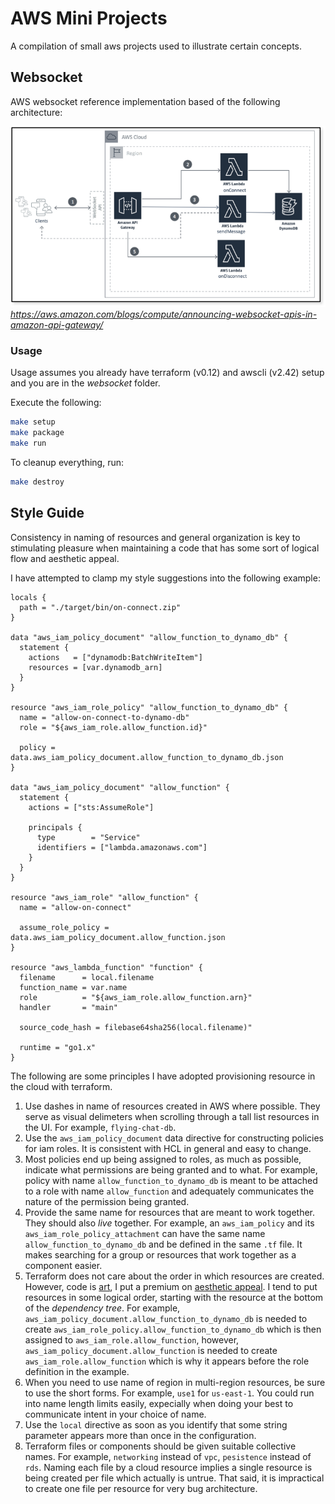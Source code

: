 # AWS Mini Projects

A compilation of small aws projects used to illustrate certain concepts.

## Websocket

AWS websocket reference implementation based of the following architecture:

![Websocket Architecture](docs/images/websockets-arch.png)
_https://aws.amazon.com/blogs/compute/announcing-websocket-apis-in-amazon-api-gateway/_

### Usage

Usage assumes you already have terraform (v0.12) and awscli (v2.42) setup and you are in the _websocket_ folder.

Execute the following:

```sh
make setup
make package
make run
```

To cleanup everything, run:

```sh
make destroy
```

## Style Guide

Consistency in naming of resources and general organization is key to stimulating pleasure when maintaining a code that has some sort of logical flow and aesthetic appeal.

I have attempted to clamp my style suggestions into the following example:

```hcl
locals {
  path = "./target/bin/on-connect.zip"
}

data "aws_iam_policy_document" "allow_function_to_dynamo_db" {
  statement {
    actions   = ["dynamodb:BatchWriteItem"]
    resources = [var.dynamodb_arn]
  }
}

resource "aws_iam_role_policy" "allow_function_to_dynamo_db" {
  name = "allow-on-connect-to-dynamo-db"
  role = "${aws_iam_role.allow_function.id}"

  policy = data.aws_iam_policy_document.allow_function_to_dynamo_db.json
}

data "aws_iam_policy_document" "allow_function" {
  statement {
    actions = ["sts:AssumeRole"]

    principals {
      type        = "Service"
      identifiers = ["lambda.amazonaws.com"]
    }
  }
}

resource "aws_iam_role" "allow_function" {
  name = "allow-on-connect"

  assume_role_policy = data.aws_iam_policy_document.allow_function.json
}

resource "aws_lambda_function" "function" {
  filename      = local.filename
  function_name = var.name
  role          = "${aws_iam_role.allow_function.arn}"
  handler       = "main"

  source_code_hash = filebase64sha256(local.filename)"

  runtime = "go1.x"
}
```

The following are some principles I have adopted provisioning resource in the cloud with terraform.

1. Use dashes in name of resources created in AWS where possible. They serve as visual delimeters when scrolling through a tall list resources in the UI. For example, `flying-chat-db`.
1. Use the `aws_iam_policy_document` data directive for constructing policies for iam roles. It is consistent with HCL in general and easy to change.
1. Most policies end up being assigned to roles, as much as possible, indicate what permissions are being granted and to what. For example, policy with name `allow_function_to_dynamo_db` is meant to be attached to a role with name `allow_function` and adequately communicates the nature of the permission being granted.
1. Provide the same name for resources that are meant to work together. They should also _live_ together. For example, an `aws_iam_policy` and its `aws_iam_role_policy_attachment` can have the same name `allow_function_to_dynamo_db` and be defined in the same `.tf` file. It makes searching for a group or resources that work together as a component easier.
1. Terraform does not care about the order in which resources are created. However, code is [art](https://www.vogue.com/article/the-120000-art-basel-banana-explained-maurizio-cattelan), I put a premium on [aesthetic appeal](https://www.youtube.com/watch?v=1d3YnvEyRhE). I tend to put resources in some logical order, starting with the resource at the bottom of the _dependency tree_. For example, `aws_iam_policy_document.allow_function_to_dynamo_db` is needed to create `aws_iam_role_policy.allow_function_to_dynamo_db` which is then assigned to `aws_iam_role.allow_function`, however, `aws_iam_policy_document.allow_function` is needed to create `aws_iam_role.allow_function` which is why it appears before the role definition in the example.
1. When you need to use name of region in multi-region resources, be sure to use the short forms. For example, `use1` for `us-east-1`. You could run into name length limits easily, expecially when doing your best to communicate intent in your choice of name.
1. Use the `local` directive as soon as you identify that some string parameter appears more than once in the configuration.
1. Terraform files or components should be given suitable collective names. For example, `networking` instead of `vpc`, `pesistence` instead of `rds`. Naming each file by a cloud resource implies a single resource is being created per file which actually is untrue. That said, it is impractical to create one file per resource for very bug architecture.
